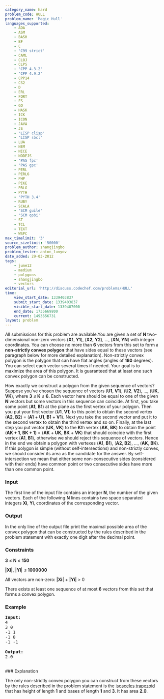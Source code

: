```yaml
---
category_name: hard
problem_code: HULL
problem_name: 'Magic Hull'
languages_supported:
    - ADA
    - ASM
    - BASH
    - BF
    - C
    - 'C99 strict'
    - CAML
    - CLOJ
    - CLPS
    - 'CPP 4.3.2'
    - 'CPP 4.9.2'
    - CPP14
    - CS2
    - D
    - ERL
    - FORT
    - FS
    - GO
    - HASK
    - ICK
    - ICON
    - JAVA
    - JS
    - 'LISP clisp'
    - 'LISP sbcl'
    - LUA
    - NEM
    - NICE
    - NODEJS
    - 'PAS fpc'
    - 'PAS gpc'
    - PERL
    - PERL6
    - PHP
    - PIKE
    - PRLG
    - PYTH
    - 'PYTH 3.4'
    - RUBY
    - SCALA
    - 'SCM guile'
    - 'SCM qobi'
    - ST
    - TCL
    - TEXT
    - WSPC
max_timelimit: '3'
source_sizelimit: '50000'
problem_author: shangjingbo
problem_tester: anton_lunyov
date_added: 29-03-2012
tags:
    - june12
    - medium
    - polygons
    - shangjingbo
    - vectors
editorial_url: 'http://discuss.codechef.com/problems/HULL'
time:
    view_start_date: 1339403837
    submit_start_date: 1339403837
    visible_start_date: 1339407000
    end_date: 1735669800
    current: 1493556731
layout: problem
---
```

All submissions for this problem are available.You are given a set of **N** two-dimensional non-zero vectors (**X1**, **Y1**), (**X2**, **Y2**), ..., (**XN**, **YN**) with integer coordinates. You can choose no more than **6** vectors from this set to form a **non-strictly convex polygon** that have sides equal to these vectors (see paragraph below for more detailed explanation). Non-strictly convex polygon is the polygon that can have flat angles (angles of **180** degrees). You can select each vector several times if needed. Your goal is to maximize the area of this polygon. It is guaranteed that at least one such convex polygon can be constructed.

How exactly we construct a polygon from the given sequence of vectors? Suppose you've chosen the sequence of vectors (**U1**, **V1**), (**U2**, **V2**), ..., (**UK**, **VK**), where **3** ≤ **K** ≤ **6**. Each vector here should be equal to one of the given **N** vectors but some vectors in this sequence can coincide. At first, you take some point (**A1**, **B1**) at the plane as the first vertex of your polygon. Then you put your first vector (**U1**, **V1**) to this point to obtain the second vertex (**A2**, **B2**) = (**A1** + **U1**, **B1** + **V1**). Next you take the second vector and put it to the second vertex to obtain the third vertex and so on. Finally, at the last step you put vector (**UK**, **VK**) to the **K**th vertex (**AK**, **BK**) to obtain the point (**AK + 1**, **BK + 1**) = (**AK** + **UK**, **BK** + **VK**) that should coincide with the first vertex (**A1**, **B1**), otherwise we should reject this sequence of vectors. Hence in the end we obtain a polygon with vertexes (**A1**, **B1**), (**A2**, **B2**), ..., (**AK**, **BK**). If this polygon is simple (without self-intersections) and non-strictly convex, we should consider its area as the candidate for the answer. By self-intersection we mean that either some non-consecutive sides (considered with their ends) have common point or two consecutive sides have more than one common point.

### Input

The first line of the input file contains an integer **N**, the number of the given vectors. Each of the following **N** lines contains two space separated integers **Xi**, **Yi**, coordinates of the corresponding vector.

### Output

In the only line of the output file print the maximal possible area of the convex polygon that can be constructed by the rules described in the problem statement with exactly one digit after the decimal point.

### Constraints

**3** ≤ **N** ≤ **150**

**|Xi|**, **|Yi|** ≤ **1000000**

All vectors are non-zero: **|Xi|** + **|Yi|** > 0

There exists at least one sequence of at most **6** vectors from this set that forms a convex polygon.

### Example

<pre>
<b>Input:</b>
4
3 0
-1 1
-1 0
-1 -1

<b>Output:</b>
2.0

</pre>### Explanation
The only non-strictly convex polygon you can construct from these vectors by the rules described in the problem statement is the [isosceles trapezoid](http://en.wikipedia.org/wiki/Isosceles_trapezoid) that has height of length **1** and bases of length **1** and **3**. It has area **2.0**.
